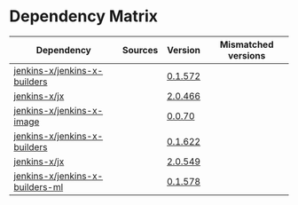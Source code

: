 # Dependency Matrix

Dependency | Sources | Version | Mismatched versions
---------- | ------- | ------- | -------------------
[jenkins-x/jenkins-x-builders](https://github.com/jenkins-x/jenkins-x-builders) |  | [0.1.572]() | 
[jenkins-x/jx](https://github.com/jenkins-x/jx) |  | [2.0.466]() | 
[jenkins-x/jenkins-x-image](https://github.com/jenkins-x/jenkins-x-image) |  | [0.0.70](https://github.com/jenkins-x/jenkins-x-image/releases/tag/0.0.70) | 
[jenkins-x/jenkins-x-builders](https://github.com/jenkins-x/jenkins-x-builders) |  | [0.1.622]() | 
[jenkins-x/jx](https://github.com/jenkins-x/jx) |  | [2.0.549](https://github.com/jenkins-x/jx/releases/tag/v2.0.549) | 
[jenkins-x/jenkins-x-builders-ml](https://github.com/jenkins-x/jenkins-x-builders-ml) |  | [0.1.578]() | 
